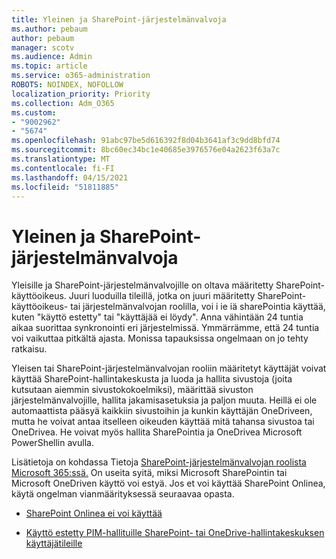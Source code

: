 ```yaml
---
title: Yleinen ja SharePoint-järjestelmänvalvoja
ms.author: pebaum
author: pebaum
manager: scotv
ms.audience: Admin
ms.topic: article
ms.service: o365-administration
ROBOTS: NOINDEX, NOFOLLOW
localization_priority: Priority
ms.collection: Adm_O365
ms.custom:
- "9002962"
- "5674"
ms.openlocfilehash: 91abc97be5d616392f8d04b3641af3c9dd8bfd74
ms.sourcegitcommit: 8bc60ec34bc1e40685e3976576e04a2623f63a7c
ms.translationtype: MT
ms.contentlocale: fi-FI
ms.lasthandoff: 04/15/2021
ms.locfileid: "51811885"
---
```

# <a name="global-and-sharepoint-admin"></a>Yleinen ja SharePoint-järjestelmänvalvoja

Yleisille ja SharePoint-järjestelmänvalvojille on oltava määritetty SharePoint-käyttöoikeus. Juuri luoduilla tileillä, jotka on juuri määritetty SharePoint-käyttöoikeus- tai järjestelmänvalvojan roolilla, voi i ie iä sharePointia käyttää, kuten "käyttö estetty" tai "käyttäjää ei löydy". Anna vähintään 24 tuntia aikaa suorittaa synkronointi eri järjestelmissä. Ymmärrämme, että 24 tuntia voi vaikuttaa pitkältä ajasta. Monissa tapauksissa ongelmaan on jo tehty ratkaisu.

Yleisen tai SharePoint-järjestelmänvalvojan rooliin määritetyt käyttäjät voivat käyttää SharePoint-hallintakeskusta ja luoda ja hallita sivustoja (joita kutsutaan aiemmin sivustokokoelmiksi), määrittää sivuston järjestelmänvalvojille, hallita jakamisasetuksia ja paljon muuta. Heillä ei ole automaattista pääsyä kaikkiin sivustoihin ja kunkin käyttäjän OneDriveen, mutta he voivat antaa itselleen oikeuden käyttää mitä tahansa sivustoa tai OneDrivea. He voivat myös hallita SharePointia ja OneDrivea Microsoft PowerShellin avulla.

Lisätietoja on kohdassa Tietoja [SharePoint-järjestelmänvalvojan roolista Microsoft 365:ssä.](https://docs.microsoft.com/sharepoint/sharepoint-admin-role)
On useita syitä, miksi Microsoft SharePointin tai Microsoft OneDriven käyttö voi estyä. Jos et voi käyttää SharePoint Onlinea, käytä ongelman vianmäärityksessä seuraavaa opasta.

- [SharePoint Onlinea ei voi käyttää](https://docs.microsoft.com/sharepoint/troubleshoot/sharing-and-permissions/sharepoint-online-inaccessible)

- [Käyttö estetty PIM-hallituille SharePoint- tai OneDrive-hallintakeskuksen käyttäjätileille](https://docs.microsoft.com/sharepoint/troubleshoot/administration/access-denied-to-pim-user-accounts)